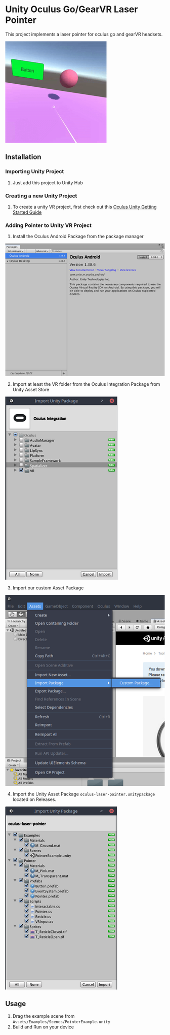 # Unity Oculus Go/GearVR Laser Pointer

This project implements a laser pointer for oculus go and gearVR headsets.

![Demo gif](ReadmeFiles/demo.gif)

## Installation

### Importing Unity Project
1. Just add this project to Unity Hub

### Creating a new Unity Project
1. To create a unity VR project, first check out this [Oculus Unity Getting Started Guide](https://developer.oculus.com/documentation/unity/book-unity-gsg/)


### Adding Pointer to Unity VR Project
1. Install the Oculus Android Package from the package manager

![Install oculus android screenshot](ReadmeFiles/1.png)

2. Import at least the VR folder from the Oculus Integration Package from Unity Asset Store

![Import oculus screenshot](ReadmeFiles/2.png)

3. Import our custom Asset Package

![Import custom asset package screenshot](ReadmeFiles/3.png)

4. Import the Unity Asset Package `oculus-laser-pointer.unitypackage` located on Releases.

![Import laser pointer package screenshot](ReadmeFiles/4.png)

## Usage

1. Drag the example scene from `Assets/Examples/Scenes/PointerExample.unity`
2. Build and Run on your device